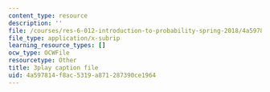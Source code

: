 ```yaml
---
content_type: resource
description: ''
file: /courses/res-6-012-introduction-to-probability-spring-2018/4a597814f8ac5319a871287390ce1964_P5rZKt3SgNM.vtt
file_type: application/x-subrip
learning_resource_types: []
ocw_type: OCWFile
resourcetype: Other
title: 3play caption file
uid: 4a597814-f8ac-5319-a871-287390ce1964
---
```

